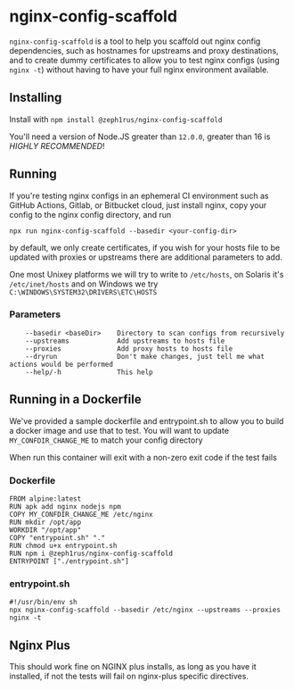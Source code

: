 # nginx-config-scaffold

`nginx-config-scaffold` is a tool to help you scaffold out nginx config dependencies, such as hostnames for upstreams and proxy destinations, and to create dummy certificates to allow you to test nginx configs (using `nginx -t`) without having to have your full nginx environment available.

## Installing

Install with `npm install @zeph1rus/nginx-config-scaffold`

You'll need a version of Node.JS greater than `12.0.0`, greater than 16 is _HIGHLY RECOMMENDED_!

## Running

If you're testing nginx configs in an ephemeral CI environment such as GitHub Actions, Gitlab, or Bitbucket cloud,  just install nginx, copy your config to the nginx config directory, and run 

`npx run nginx-config-scaffold --basedir <your-config-dir>`

by default, we only create certificates, if you wish for your hosts file to be updated with proxies or upstreams there are additional parameters to add. 

One most Unixey platforms we will try to write to `/etc/hosts`, on Solaris it's `/etc/inet/hosts` and on Windows we try `C:\WINDOWS\SYSTEM32\DRIVERS\ETC\HOSTS`

### Parameters

        --basedir <baseDir>    Directory to scan configs from recursively
        --upstreams            Add upstreams to hosts file
        --proxies              Add proxy hosts to hosts file
        --dryrun               Don't make changes, just tell me what actions would be performed
        --help/-h              This help

## Running in a Dockerfile

We've provided a sample dockerfile and entrypoint.sh to allow you to build a docker image and use that to test.  You will want to update `MY_CONFDIR_CHANGE_ME` to match your config directory

When run this container will exit with a non-zero exit code if the test fails

### Dockerfile

    FROM alpine:latest
    RUN apk add nginx nodejs npm
    COPY MY_CONFDIR_CHANGE_ME /etc/nginx
    RUN mkdir /opt/app
    WORKDIR "/opt/app"
    COPY "entrypoint.sh" "."
    RUN chmod u+x entrypoint.sh
    RUN npm i @zeph1rus/nginx-config-scaffold
    ENTRYPOINT ["./entrypoint.sh"]

### entrypoint.sh

    #!/usr/bin/env sh
    npx nginx-config-scaffold --basedir /etc/nginx --upstreams --proxies
    nginx -t

## Nginx Plus

This should work fine on NGINX plus installs, as long as you have it installed, if not the tests will fail on nginx-plus specific directives. 